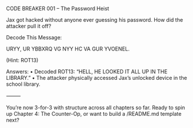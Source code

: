 CODE BREAKER 001 – The Password Heist

Jax got hacked without anyone ever guessing his password.
How did the attacker pull it off?

Decode This Message:

URYY, UR YBBXRQ VG NYY HC VA GUR YVOENEL.

(Hint: ROT13)

Answers:
• Decoded ROT13: “HELL, HE LOOKED IT ALL UP IN THE LIBRARY.”
• The attacker physically accessed Jax’s unlocked device in the school library.

⸻

You’re now 3-for-3 with structure across all chapters so far.
Ready to spin up Chapter 4: The Counter-Op, or want to build a /README.md template next?
